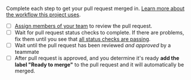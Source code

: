 Complete each step to get your pull request merged in. [Learn more about the workflow this project uses](https://github.com/customerio/customerio-android/blob/develop/docs/dev-notes/GIT-WORKFLOW.md). 
- [ ] [Assign members of your team](https://docs.github.com/en/pull-requests/collaborating-with-pull-requests/proposing-changes-to-your-work-with-pull-requests/requesting-a-pull-request-review) to review the pull request. 
- [ ] Wait for pull request status checks to complete. If there are problems, fix them until you see that [all status checks are passing](https://external-content.duckduckgo.com/iu/?u=https%3A%2F%2Fsymfony.com%2Fdoc%2F4.3%2F_images%2Fdocs-pull-request-symfonycloud.png&f=1&nofb=1). 
- [ ] Wait until the pull request has been reviewed *and approved* by a teammate
- [ ] After pull request is approved, and you determine it's ready **add the label "Ready to merge"** to the pull request and it will automatically be merged. 